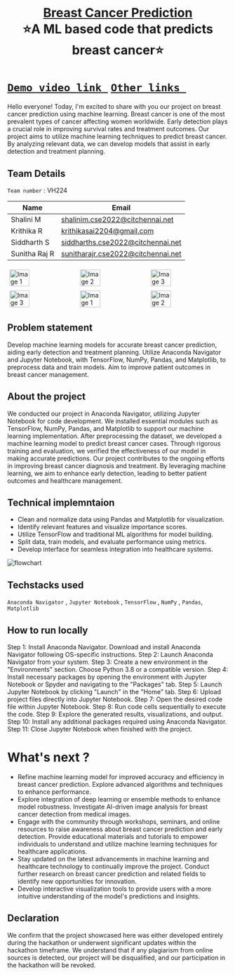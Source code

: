 <h1 align="center" style="border-bottom: none">
    <b>
        <a href="#"> Breast Cancer Prediction </a><br>
    </b>
    ⭐️A ML based code that predicts breast cancer⭐️ <br>
</h1>

#  [`Demo video link `](https://drive.google.com/file/d/1NIvdMW37bU1QJcne63jfC0UJH8rYqvzM/view?usp=drivesdk) [`Other links `](https://anaconda.org/anaconda/jupyter) 
Hello everyone! Today, I'm excited to share with you our project on breast cancer prediction using machine learning.
Breast cancer is one of the most prevalent types of cancer affecting women worldwide.
Early detection plays a crucial role in improving survival rates and treatment outcomes.
Our project aims to utilize machine learning techniques to predict breast cancer.
By analyzing relevant data, we can develop models that assist in early detection and treatment planning.

## Team Details
`Team number` : VH224

| Name    | Email           |
|---------|-----------------|
| Shalini M | shalinim.cse2022@citchennai.net |
| Krithika R | krithikasai2204@gmail.com |
| Siddharth S | siddharths.cse2022@citchennai.net |
| Sunitha Raj R | sunitharajr.cse2022@citchennai.net |

<div style="display: flex; flex-wrap: wrap;">
    <img src="https://static.vecteezy.com/system/resources/previews/013/688/865/non_2x/modern-color-and-geometric-banner-design-template-on-the-background-of-the-mobile-phone-mobile-modern-poster-marketing-special-offer-promotion-smartphone-mockup-vector.jpg" alt="Image 1" style="width: 30%; margin: 5px;">
    <img src="https://encrypted-tbn0.gstatic.com/images?q=tbn:ANd9GcSECH9uhvdGq0EP6QqG8lzAyjz1F-6V5RyMZrjBGmoIbP5diPgG53mWePJ9RlWVbJuVWCo&usqp=CAU" alt="Image 2" style="width: 30%; margin: 5px;">
    <img src="https://encrypted-tbn0.gstatic.com/images?q=tbn:ANd9GcSEwduQ50DEm_tr94tfGWHqAYzzvjb_5oS6ULmejCN2pBlolGfTv8wTwaa64fnt1GThiDc" alt="Image 3" style="width: 30%; margin: 5px;">
    <img src="https://encrypted-tbn0.gstatic.com/images?q=tbn:ANd9GcSEwduQ50DEm_tr94tfGWHqAYzzvjb_5oS6ULmejCN2pBlolGfTv8wTwaa64fnt1GThiDc" alt="Image 3" style="width: 30%; margin: 5px;">
       <img src="https://static.vecteezy.com/system/resources/previews/013/688/865/non_2x/modern-color-and-geometric-banner-design-template-on-the-background-of-the-mobile-phone-mobile-modern-poster-marketing-special-offer-promotion-smartphone-mockup-vector.jpg" alt="Image 1" style="width: 30%; margin: 5px;">
    <img src="https://encrypted-tbn0.gstatic.com/images?q=tbn:ANd9GcSECH9uhvdGq0EP6QqG8lzAyjz1F-6V5RyMZrjBGmoIbP5diPgG53mWePJ9RlWVbJuVWCo&usqp=CAU" alt="Image 2" style="width: 30%; margin: 5px;">
</div>

## Problem statement 
Develop machine learning models for accurate breast cancer prediction, aiding early detection and treatment planning. Utilize Anaconda Navigator and Jupyter Notebook, with TensorFlow, NumPy, Pandas, and Matplotlib, to preprocess data and train models. Aim to improve patient outcomes in breast cancer management.
## About the project
We conducted our project in Anaconda Navigator, utilizing Jupyter Notebook for code development.
We installed essential modules such as TensorFlow, NumPy, Pandas, and Matplotlib to support our machine learning implementation.
After preprocessing the dataset, we developed a machine learning model to predict breast cancer cases.
Through rigorous training and evaluation, we verified the effectiveness of our model in making accurate predictions.
Our project contributes to the ongoing efforts in improving breast cancer diagnosis and treatment.
By leveraging machine learning, we aim to enhance early detection, leading to better patient outcomes and healthcare management.
## Technical implemntaion 
- Clean and normalize data using Pandas and Matplotlib for visualization.
- Identify relevant features and visualize importance scores.
- Utilize TensorFlow and traditional ML algorithms for model building.
- Split data, train models, and evaluate performance using metrics.
- Develop interface for seamless integration into healthcare systems.
  
![flowchart](https://drive.google.com/file/d/1qQgKTf5YXhXPKIdMIoseIvfkII33fCab/view?usp=sharing)

## Techstacks used 
`Anaconda Navigator` , `Jupyter Notebook` , `TensorFlow` , `NumPy` , `Pandas`, `Matplotlib`

## How to run locally 
Step 1: Install Anaconda Navigator. Download and install Anaconda Navigator following OS-specific instructions.
Step 2: Launch Anaconda Navigator from your system.
Step 3: Create a new environment in the "Environments" section. Choose Python 3.8 or a compatible version.
Step 4: Install necessary packages by opening the environment with Jupyter Notebook or Spyder and navigating to the "Packages" tab.
Step 5: Launch Jupyter Notebook by clicking "Launch" in the "Home" tab.
Step 6: Upload project files directly into Jupyter Notebook.
Step 7: Open the desired code file within Jupyter Notebook.
Step 8: Run code cells sequentially to execute the code.
Step 9: Explore the generated results, visualizations, and output.
Step 10: Install any additional packages required using Anaconda Navigator.
Step 11: Close Jupyter Notebook when finished with the project.

# What's next ?
- Refine machine learning model for improved accuracy and efficiency in breast cancer prediction. Explore advanced algorithms and techniques to enhance performance.  
- Explore integration of deep learning or ensemble methods to enhance model robustness. Investigate AI-driven image analysis for breast cancer detection from medical images. 
- Engage with the community through workshops, seminars, and online resources to raise awareness about breast cancer prediction and early detection. Provide educational materials and tutorials to empower individuals to understand and utilize machine learning techniques for healthcare applications.
- Stay updated on the latest advancements in machine learning and healthcare technology to continually improve the project. Conduct further research on breast cancer prediction and related fields to identify new opportunities for innovation.
- Develop interactive visualization tools to provide users with a more intuitive understanding of the model's predictions and insights.

## Declaration
We confirm that the project showcased here was either developed entirely during the hackathon or underwent significant updates within the hackathon timeframe. We understand that if any plagiarism from online sources is detected, our project will be disqualified, and our participation in the hackathon will be revoked.
